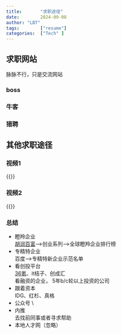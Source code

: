 ```yaml
---
title:       "求职途径"
date:        2024-09-08
author: "LBT"
tags:        ["resume"]
categories:  ["Tech" ]
---
```


## 求职网站
脉脉不行，只是交流网站
### boss
### 牛客
### 猎聘

## 其他求职途径
### 视频1
{{<bilibili BV1bkHCeSEnX>}}
### 视频2
{{<bilibili BV148411v7c4>}}

### 总结
- 瞪羚企业 \
[胡润百富](https://www.hurun.net/)-->创业系列-->全球瞪羚企业排行榜
- 专精特企业 \
百度-->专精特新企业示范名单
- 看创投平台 \
[36氪](https://pitchhub.36kr.com/)、it桔子、创成汇 \
看融资的企业， 5年b/c轮以上投资的公司
- 跟着资本 \
IDG、红杉、真格
- 公众号 \
- 内推 \
去找前同事或者寻求帮助
- 本地人才网（忽略）


